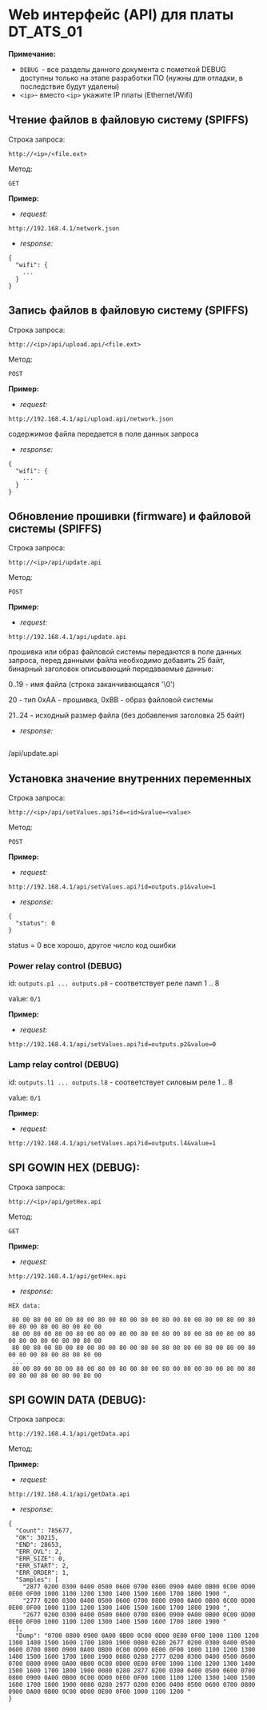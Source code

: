 # Web интерфейс (API) для платы DT_ATS_01

**Примечание:**

* `DEBUG `- все разделы данного документа с пометкой DEBUG доступны только на этапе разработки ПО (нужны для отладки, в последствие будут удалены)
* `<ip>`- вместо `<ip>` укажите IP платы (Ethernet/Wifi)

## Чтение файлов в файловую систему (SPIFFS)

Строка запроса:

 `http://<ip>/<file.ext>`

Метод:

`GET`

**Пример:**

* *request:*

`http://192.168.4.1/network.json`

* *response:*

```
{
  "wifi": {
    ...
  }
}
```

## Запись файлов в файловую систему (SPIFFS)

Строка запроса:

 `http://<ip>/api/upload.api/<file.ext>`

Метод:

`POST`

**Пример:**

* *request:*

`http://192.168.4.1/api/upload.api/network.json`

содержимое файла передается в поле данных запроса

* *response:*

```
{
  "wifi": {
    ...
  }
}
```

## Обновление прошивки (firmware) и файловой системы (SPIFFS)

Строка запроса:

 `http://<ip>/api/update.api`

Метод:

`POST`

**Пример:**

* *request:*

`http://192.168.4.1/api/update.api`

прошивка или образ файловой системы передаются в поле данных запроса, перед данными файла необходимо добавить 25 байт, бинарный заголовок описывающий передаваемые данные:

0..19	- имя файла (строка заканчивающаяся '\0')

20		- тип 0xAA - прошивка, 0xBB - образ файловой системы

21..24	- исходный размер файла (без добавления заголовка 25 байт)


* *response:*

```

```



/api/update.api

## Установка значение внутренних переменных

Строка запроса:

`http://<ip>/api/setValues.api?id=<id>&value=<value>`

Метод:

`POST`

**Пример:**

* *request:*

`http://192.168.4.1/api/setValues.api?id=outputs.p1&value=1`

* *response:*

```
{
  "status": 0
}
```

status = 0 все хорошо, другое число код ошибки

### Power relay control (DEBUG)

id: `outputs.p1 ... outputs.p8`  - соответствует реле ламп 1 .. 8

value: `0/1`

**Пример:**

* *request:*

`http://192.168.4.1/api/setValues.api?id=outputs.p2&value=0`

### Lamp relay control (DEBUG)

id: `outputs.l1 ... outputs.l8`  - соответствует силовым реле 1 .. 8

value: `0/1`

**Пример:**

* *request:*

`http://192.168.4.1/api/setValues.api?id=outputs.l4&value=1`

## SPI GOWIN HEX (DEBUG):

Строка запроса:

`http://<ip>/api/getHex.api`

Метод:

`GET`

**Пример:**

* *request:*

`http://192.168.4.1/api/getHex.api`

* *response:*

```
HEX data:

 80 00 80 00 80 00 80 00 80 00 80 00 80 00 80 00 80 00 80 00 80 00 80 00 80 00 80 00 80 00 80 00
 80 00 80 00 80 00 80 00 80 00 80 00 80 00 80 00 80 00 80 00 80 00 80 00 80 00 80 00 80 00 80 00
 80 00 80 00 80 00 80 00 80 00 80 00 80 00 80 00 80 00 80 00 80 00 80 00 80 00 80 00 80 00 80 00
 ...
 80 00 80 00 80 00 80 00 80 00 80 00 80 00 80 00 80 00 80 00 80 00 80 00 80 00 80 00 80 00 80 00
```

## SPI GOWIN DATA (DEBUG):

Строка запроса:

`http://192.168.4.1/api/getData.api`

Метод:

**Пример:**

* *request:*

`http://192.168.4.1/api/getData.api`

* *response:*

```
{
  "Count": 785677,
  "OK": 30215,
  "END": 28653,
  "ERR_OVL": 2,
  "ERR_SIZE": 0,
  "ERR_START": 2,
  "ERR_ORDER": 1,
  "Samples": [
    "2877 0200 0300 0400 0500 0600 0700 0800 0900 0A00 0B00 0C00 0D00 0E00 0F00 1000 1100 1200 1300 1400 1500 1600 1700 1800 1900 ",
    "2777 0200 0300 0400 0500 0600 0700 0800 0900 0A00 0B00 0C00 0D00 0E00 0F00 1000 1100 1200 1300 1400 1500 1600 1700 1800 1900 ",
    "2677 0200 0300 0400 0500 0600 0700 0800 0900 0A00 0B00 0C00 0D00 0E00 0F00 1000 1100 1200 1300 1400 1500 1600 1700 1800 1900 "
  ],
  "Dump": "0700 0800 0900 0A00 0B00 0C00 0D00 0E00 0F00 1000 1100 1200 1300 1400 1500 1600 1700 1800 1900 0080 0280 2677 0200 0300 0400 0500 0600 0700 0800 0900 0A00 0B00 0C00 0D00 0E00 0F00 1000 1100 1200 1300 1400 1500 1600 1700 1800 1900 0080 0280 2777 0200 0300 0400 0500 0600 0700 0800 0900 0A00 0B00 0C00 0D00 0E00 0F00 1000 1100 1200 1300 1400 1500 1600 1700 1800 1900 0080 0280 2877 0200 0300 0400 0500 0600 0700 0800 0900 0A00 0B00 0C00 0D00 0E00 0F00 1000 1100 1200 1300 1400 1500 1600 1700 1800 1900 0080 0280 2977 0200 0300 0400 0500 0600 0700 0800 0900 0A00 0B00 0C00 0D00 0E00 0F00 1000 1100 1200 "
}
```
